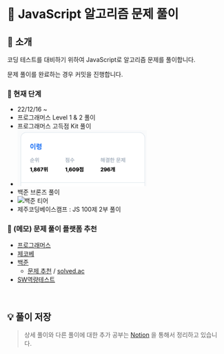 # 🤮 JavaScript 알고리즘 문제 풀이

## 👋 소개

코딩 테스트를 대비하기 위하여 JavaScript로 알고리즘 문제를 풀이합니다.

문제 풀이를 완료하는 경우 커밋을 진행합니다.

### 🌱 현재 단계

- 22/12/16 ~
- 프로그래머스 Level 1 & 2 풀이
- 프로그래머스 고득점 Kit 풀이
- <img src="./assets/status_programmers.PNG" alt="프로그래머스 순위" width="300">
- 백준 브론즈 풀이
- <img src="http://mazassumnida.wtf/api/v2/generate_badge?boj=sryung1225" alt="백준 티어" width="300">
- 제주코딩베이스캠프 : JS 100제 2부 풀이

### 🎒 (메모) 문제 풀이 플랫폼 추천

- [프로그래머스](https://programmers.co.kr/)
- [제코베](https://paullab.co.kr/codefestival.html)
- [백준](https://www.acmicpc.net/step)
  - [문제 추천](https://devjeong.com/algorithm/algorithm-1/#코딩-테스트-대비-백준-문제-추천) / [solved.ac](https://solved.ac/)
- [SW역량테스트](https://swexpertacademy.com/main/capacityTest/main.do)

<br>

## 💡 풀이 저장

> 상세 풀이와 다른 풀이에 대한 추가 공부는 [Notion](https://eve1225.notion.site/7d0a802bb0da46fda1dec663bd41efb9?v=4bda3b722aab427d90e1a3fcc6facf2c) 을 통해서 정리하고 있습니다.
